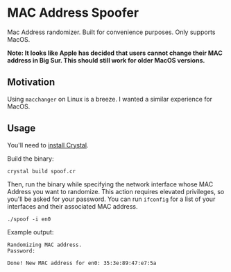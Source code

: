 # MAC Address Spoofer

Mac Address randomizer. Built for convenience purposes. Only supports MacOS.

**Note: It looks like Apple has decided that users cannot change their MAC address in Big Sur. This should still work for older MacOS versions.**

## Motivation

Using `macchanger` on Linux is a breeze. I wanted a similar experience for MacOS.

## Usage

You'll need to [install Crystal](https://crystal-lang.org/install/).

Build the binary:

```
crystal build spoof.cr
```

Then, run the binary while specifying the network interface whose MAC Address you want to randomize. This action requires elevated privileges, so you'll be asked for your password.
You can run `ifconfig` for a list of your interfaces and their associated MAC address.

```
./spoof -i en0
```

Example output:

```
Randomizing MAC address.
Password:

Done! New MAC address for en0: 35:3e:89:47:e7:5a
```
